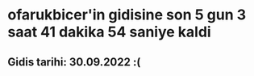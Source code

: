 # ofarukbicer'in gidisine son 5 gun 3 saat 41 dakika 54 saniye kaldi

## Gidis tarihi: 30.09.2022 :(